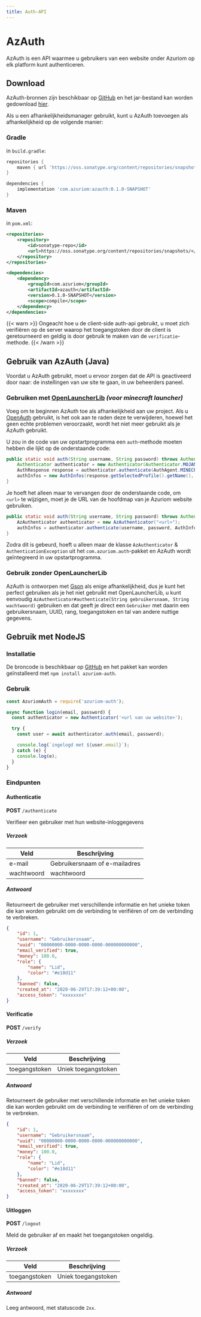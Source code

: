 ```yaml
---
title: Auth-API
---
```


# AzAuth

AzAuth is een API waarmee u gebruikers van een website onder Azuriom op elk platform kunt authenticeren.

## Download

AzAuth-bronnen zijn beschikbaar op [GitHub](https://github.com/Azuriom/AzAuth)
en het jar-bestand kan worden gedownload [hier](https://oss.sonatype.org/content/repositories/snapshots/com/azuriom/azauth/0.1.0-SNAPSHOT/azauth-0.1.0-20220325.212942-2.jar).

Als u een afhankelijkheidsmanager gebruikt, kunt u AzAuth toevoegen als
afhankelijkheid op de volgende manier:

### Gradle

in `build.gradle`:

```groovy
repositories {
    maven { url 'https://oss.sonatype.org/content/repositories/snapshots/' }
}
```
```groovy
dependencies {
    implementation 'com.azuriom:azauth:0.1.0-SNAPSHOT'
}
```

### Maven

in `pom.xml`:
```xml
<repositories>
    <repository>
        <id>sonatype-repo</id>
        <url>https://oss.sonatype.org/content/repositories/snapshots/</url>
    </repository>
</repositories>
```
```xml
<dependencies>
    <dependency>
        <groupId>com.azuriom</groupId>
        <artifactId>azauth</artifactId>
        <version>0.1.0-SNAPSHOT</version>
        <scope>compile</scope>
    </dependency>
</dependencies>
```

{{< warn >}}
Ongeacht hoe u de client-side auth-api gebruikt, u moet zich verifiëren op
de server waarop het toegangstoken door de client is geretourneerd
en geldig is door gebruik te maken van de `verificatie`-methode.
{{< /warn >}}

## Gebruik van AzAuth (Java)

Voordat u AzAuth gebruikt, moet u ervoor zorgen dat de API is geactiveerd door naar:
de instellingen van uw site te gaan, in uw beheerders paneel.

### Gebruiken met [OpenLauncherLib](https://github.com/Litarvan/OpenLauncherLib/) _(voor minecraft launcher)_

Voeg om te beginnen AzAuth toe als afhankelijkheid aan uw project.
Als u [OpenAuth](https://github.com/Litarvan/OpenAuth/) gebruikt, is
het ook aan te raden deze te verwijderen, hoewel het geen echte problemen veroorzaakt,
wordt het niet meer gebruikt als je AzAuth gebruikt.

U zou in de code van uw opstartprogramma een `auth`-methode moeten hebben die lijkt op de onderstaande code:
```java
public static void auth(String username, String password) throws AuthenticationException {
    Authenticator authenticator = new Authenticator(Authenticator.MOJANG_AUTH_URL, AuthPoints.NORMAL_AUTH_POINTS);
    AuthResponse response = authenticator.authenticate(AuthAgent.MINECRAFT, username, password, "");
    authInfos = new AuthInfos(response.getSelectedProfile().getName(), response.getAccessToken(), response.getSelectedProfile().getId());
}
```
Je hoeft het alleen maar te vervangen door de onderstaande code, om `<url>` te wijzigen, moet je de URL van de hoofdmap van je Azuriom website gebruiken.
```java
public static void auth(String username, String password) throws AuthenticationException, IOException {
    AzAuthenticator authenticator = new AzAuthenticator("<url>");
    authInfos = authenticator.authenticate(username, password, AuthInfos.class);
}
```
Zodra dit is gebeurd, hoeft u alleen maar de klasse `AzAuthenticator` & `AuthenticationException`
uit het `com.azuriom.auth`-pakket en AzAuth wordt geïntegreerd in uw opstartprogramma.

### Gebruik zonder OpenLauncherLib

AzAuth is ontworpen met [Gson](https://github.com/google/gson) als enige afhankelijkheid,
dus je kunt het perfect gebruiken als je het niet gebruikt met OpenLauncherLib,
u kunt eenvoudig `AzAuthenticator#authenticate(String gebruikersnaam, String wachtwoord)` gebruiken
en dat geeft je direct een `Gebruiker` met daarin een gebruikersnaam, UUID, rang, toegangstoken en
tal van andere nuttige gegevens.

## Gebruik met NodeJS

### Installatie

De broncode is beschikbaar op [GitHub](https://github.com/Azuriom/AzAuthJs)
en het pakket kan worden geïnstalleerd met `npm install azuriom-auth`.

### Gebruik

```js
const AzuriomAuth = require('azuriom-auth');

async function login(email, password) {
  const authenticator = new Authenticator('<url van uw website>');

  try {
    const user = await authenticator.auth(email, password);

    console.log(`ingelogd met ${user.email}`);
  } catch (e) {
    console.log(e);
  }
}
```


### Eindpunten

#### Authenticatie

**POST** `/authenticate`

Verifieer een gebruiker met hun website-inloggegevens

##### Verzoek
|    Veld    |          Beschrijving         |
| ---------- | ----------------------------- |
|   e-mail   | Gebruikersnaam of e-mailadres |
| wachtwoord |           wachtwoord          |

##### Antwoord

Retourneert de gebruiker met verschillende informatie en het unieke token
die kan worden gebruikt om de verbinding te verifiëren of om de verbinding te verbreken.

```json
{
    "id": 1,
    "username": "Gebruikersnaam",
    "uuid": "00000000-0000-0000-0000-000000000000",
    "email_verified": true,
    "money": 100.0,
    "role": {
        "name": "Lid",
        "color": "#e10d11"
    },
    "banned": false,
    "created_at": "2020-06-29T17:39:12+00:00",
    "access_token": "xxxxxxxx"
}
```

#### Verificatie

**POST** `/verify`

##### Verzoek
|      Veld     |     Beschrijving    |
| ------------- | ------------------- |
| toegangstoken | Uniek toegangstoken |

##### Antwoord

Retourneert de gebruiker met verschillende informatie en het unieke token
die kan worden gebruikt om de verbinding te verifiëren of om de verbinding te verbreken.

```json
{
    "id": 1,
    "username": "Gebruikersnaam",
    "uuid": "00000000-0000-0000-0000-000000000000",
    "email_verified": true,
    "money": 100.0,
    "role": {
        "name": "Lid",
        "color": "#e10d11"
    },
    "banned": false,
    "created_at": "2020-06-29T17:39:12+00:00",
    "access_token": "xxxxxxxx"
}
```

#### Uitloggen

**POST** `/logout`

Meld de gebruiker af en maakt het toegangstoken ongeldig.

##### Verzoek
|      Veld     |     Beschrijving    |
| ------------- | ------------------- |
| toegangstoken | Uniek toegangstoken |

##### Antwoord

Leeg antwoord, met statuscode `2xx`.
